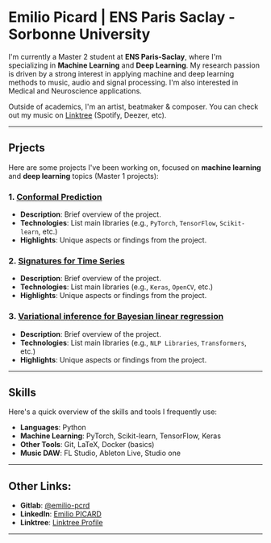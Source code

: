 # Emilio Picard | ENS Paris Saclay - Sorbonne University

I'm currently a Master 2 student at **ENS Paris-Saclay**, where I'm specializing in **Machine Learning** and **Deep Learning**. My research passion is driven by a strong interest in applying machine and deep learning methods to music, audio and signal processing. I'm also interested in Medical and Neuroscience applications.

Outside of academics, I'm an artist, beatmaker & composer. You can check out my music on [Linktree](https://linktr.ee/soleer) (Spotify, Deezer, etc).

---

## Prjects

Here are some projects I've been working on, focused on **machine learning** and **deep learning** topics (Master 1 projects):

### 1. **[Conformal Prediction](https://github.com/emilio-pcrd/project1)**
   - **Description**: Brief overview of the project.
   - **Technologies**: List main libraries (e.g., `PyTorch`, `TensorFlow`, `Scikit-learn`, etc.)
   - **Highlights**: Unique aspects or findings from the project.

### 2. **[Signatures for Time Series](https://github.com/emilio-pcrd/project2)**
   - **Description**: Brief overview of the project.
   - **Technologies**: List main libraries (e.g., `Keras`, `OpenCV`, etc.)
   - **Highlights**: Unique aspects or findings from the project.

### 3. **[Variational inference for Bayesian linear regression](https://github.com/emilio-pcrd/project3)**
   - **Description**: Brief overview of the project.
   - **Technologies**: List main libraries (e.g., `NLP Libraries`, `Transformers`, etc.)
   - **Highlights**: Unique aspects or findings from the project.

---

## Skills

Here's a quick overview of the skills and tools I frequently use:

- **Languages**: Python
- **Machine Learning**: PyTorch, Scikit-learn, TensorFlow, Keras
- **Other Tools**: Git, LaTeX, Docker (basics)
- **Music DAW**: FL Studio, Ableton Live, Studio one
---

## Other Links:

- **Gitlab**: [@emilio-pcrd](https://gitlab.com/yourusername)
- **LinkedIn**: [Emilio PICARD](https://www.linkedin.com/in/emilio-picard-24550820b/)
- **Linktree**: [Linktree Profile](https://linktr.ee/soleer)

---

